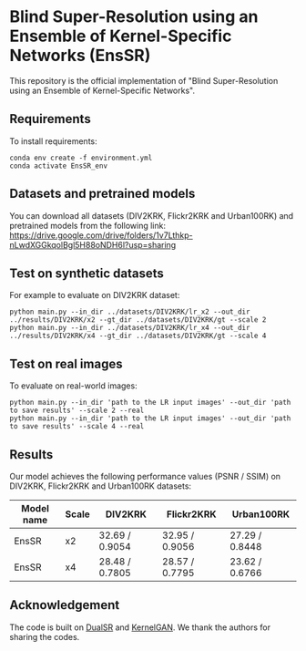 # Blind Super-Resolution using an Ensemble of Kernel-Specific Networks (EnsSR)

This repository is the official implementation of "Blind Super-Resolution using an Ensemble of Kernel-Specific Networks".

## Requirements

To install requirements:

```setup
conda env create -f environment.yml
conda activate EnsSR_env
```

## Datasets and pretrained models

You can download all datasets (DIV2KRK, Flickr2KRK and Urban100RK) and pretrained models from the following link:
https://drive.google.com/drive/folders/1v7Lthkp-nLwdXGGkqolBgl5H88oNDH6l?usp=sharing

## Test on synthetic datasets

For example to evaluate on DIV2KRK dataset:

```eval
python main.py --in_dir ../datasets/DIV2KRK/lr_x2 --out_dir ../results/DIV2KRK/x2 --gt_dir ../datasets/DIV2KRK/gt --scale 2
python main.py --in_dir ../datasets/DIV2KRK/lr_x4 --out_dir ../results/DIV2KRK/x4 --gt_dir ../datasets/DIV2KRK/gt --scale 4
```

## Test on real images
To evaluate on real-world images:

```eval-dataset
python main.py --in_dir 'path to the LR input images' --out_dir 'path to save results' --scale 2 --real
python main.py --in_dir 'path to the LR input images' --out_dir 'path to save results' --scale 4 --real
```

## Results

Our model achieves the following performance values (PSNR / SSIM) on DIV2KRK, Flickr2KRK and Urban100RK datasets:

| Model name         | Scale | DIV2KRK         | Flickr2KRK      | Urban100RK       |
| ------------------ |-------|---------------- |---------------- | ---------------- |
| EnsSR              | x2    |  32.69 / 0.9054 |  32.95 / 0.9056 |  27.29 / 0.8448  |
| EnsSR              | x4    |  28.48 / 0.7805 |  28.57 / 0.7795 |  23.62 / 0.6766  |

## Acknowledgement

The code is built on [DualSR](https://github.com/memad73/DualSR) and [KernelGAN](https://github.com/sefibk/KernelGAN). We thank the authors for sharing the codes.

